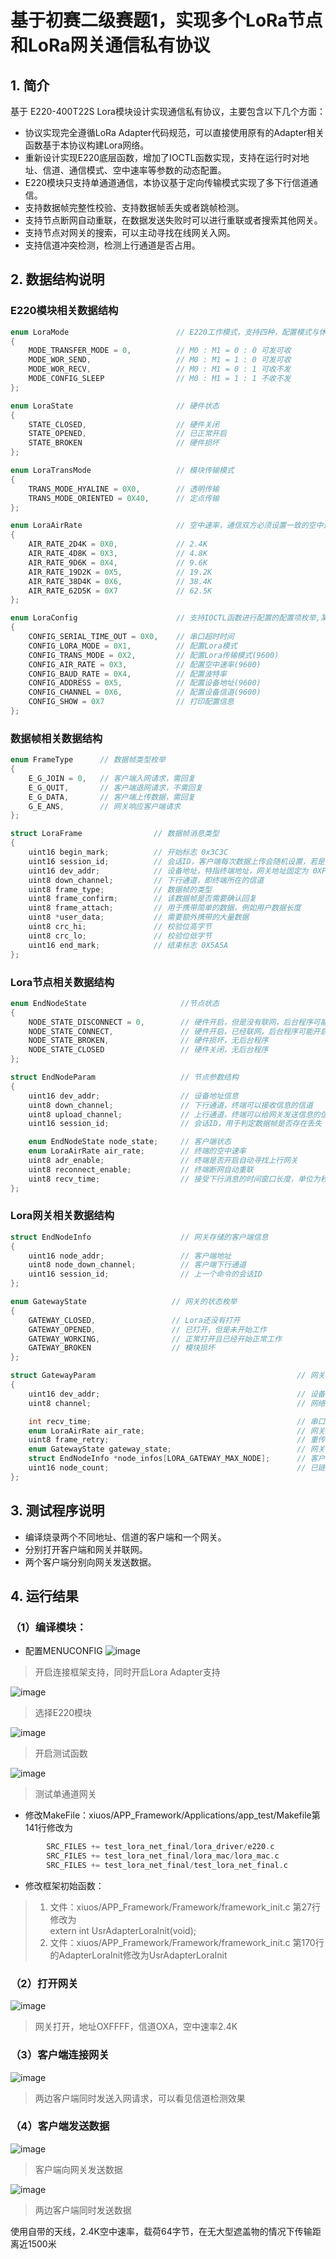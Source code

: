 # 基于初赛二级赛题1，实现多个LoRa节点和LoRa网关通信私有协议
## 1. 简介
基于 E220-400T22S Lora模块设计实现通信私有协议，主要包含以下几个方面：<br>
- 协议实现完全遵循LoRa Adapter代码规范，可以直接使用原有的Adapter相关函数基于本协议构建Lora网络。
- 重新设计实现E220底层函数，增加了IOCTL函数实现，支持在运行时对地址、信道、通信模式、空中速率等参数的动态配置。
- E220模块只支持单通道通信，本协议基于定向传输模式实现了多下行信道通信。
- 支持数据帧完整性校验、支持数据帧丢失或者跳帧检测。
- 支持节点断网自动重联，在数据发送失败时可以进行重联或者搜索其他网关。
- 支持节点对网关的搜索，可以主动寻找在线网关入网。
- 支持信道冲突检测，检测上行通道是否占用。
## 2. 数据结构说明
### E220模块相关数据结构
```c
enum LoraMode                        // E220工作模式，支持四种，配置模式与休眠模式一致
{
    MODE_TRANSFER_MODE = 0,          // M0 : M1 = 0 : 0 可发可收
    MODE_WOR_SEND,                   // M0 : M1 = 1 : 0 可发可收
    MODE_WOR_RECV,                   // M0 : M1 = 0 : 1 可收不发
    MODE_CONFIG_SLEEP                // M0 : M1 = 1 : 1 不收不发
};

enum LoraState                       // 硬件状态
{
    STATE_CLOSED,                    // 硬件关闭
    STATE_OPENED,                    // 已正常开启
    STATE_BROKEN                     // 硬件损坏
};

enum LoraTransMode                   // 模块传输模式
{
    TRANS_MODE_HYALINE = 0X0,        // 透明传输
    TRANS_MODE_ORIENTED = 0X40,      // 定点传输
};

enum LoraAirRate                     // 空中速率，通信双方必须设置一致的空中速率方可进行通信
{
    AIR_RATE_2D4K = 0X0,             // 2.4K
    AIR_RATE_4D8K = 0X3,             // 4.8K
    AIR_RATE_9D6K = 0X4,             // 9.6K
    AIR_RATE_19D2K = 0X5,            // 19.2K
    AIR_RATE_38D4K = 0X6,            // 38.4K
    AIR_RATE_62D5K = 0X7             // 62.5K
};

enum LoraConfig                      // 支持IOCTL函数进行配置的配置项枚举,某些项只支持9600波特率配置
{
    CONFIG_SERIAL_TIME_OUT = 0X0,    // 串口超时时间
    CONFIG_LORA_MODE = 0X1,          // 配置Lora模式
    CONFIG_TRANS_MODE = 0X2,         // 配置Lora传输模式(9600)
    CONFIG_AIR_RATE = 0X3,           // 配置空中速率(9600)
    CONFIG_BAUD_RATE = 0X4,          // 配置波特率
    CONFIG_ADDRESS = 0X5,            // 配置设备地址(9600)
    CONFIG_CHANNEL = 0X6,            // 配置设备信道(9600)
    CONFIG_SHOW = 0X7                // 打印配置信息
};
```
### 数据帧相关数据结构
```c
enum FrameType      // 数据帧类型枚举
{
    E_G_JOIN = 0,   // 客户端入网请求，需回复
    E_G_QUIT,       // 客户端退网请求，不需回复
    E_G_DATA,       // 客户端上传数据，需回复
    G_E_ANS,        // 网关响应客户端请求
};

struct LoraFrame                // 数据帧消息类型
{
    uint16 begin_mark;          // 开始标志 0x3C3C
    uint16 session_id;          // 会话ID，客户端每次数据上传会随机设置，若是回复ID不一致则表示数据丢失
    uint16 dev_addr;            // 设备地址，特指终端地址，网关地址固定为 0XFFFF
    uint8 down_channel;         // 下行通道，即终端所在的信道
    uint8 frame_type;           // 数据帧的类型
    uint8 frame_confirm;        // 该数据帧是否需要确认回复
    uint8 frame_attach;         // 用于携带简单的数据，例如用户数据长度
    uint8 *user_data;           // 需要额外携带的大量数据
    uint8 crc_hi;               // 校验位高字节
    uint8 crc_lo;               // 校验位低字节
    uint16 end_mark;            // 结束标志 0X5A5A
};
```
### Lora节点相关数据结构
```c
enum EndNodeState                     //节点状态
{
    NODE_STATE_DISCONNECT = 0,        // 硬件开启，但是没有联网，后台程序可能开启
    NODE_STATE_CONNECT,               // 硬件开启，已经联网，后台程序可能开启
    NODE_STATE_BROKEN,                // 硬件损坏，无后台程序
    NODE_STATE_CLOSED                 // 硬件关闭，无后台程序
};

struct EndNodeParam                   // 节点参数结构
{
    uint16 dev_addr;                  // 设备地址信息
    uint8 down_channel;               // 下行通道，终端可以接收信息的信道
    uint8 upload_channel;             // 上行通道，终端可以给网关发送信息的信道
    uint16 session_id;                // 会话ID，用于判定数据帧是否存在丢失

    enum EndNodeState node_state;     // 客户端状态
    enum LoraAirRate air_rate;        // 终端的空中速率
    uint8 adr_enable;                 // 终端是否开启自动寻找上行网关
    uint8 reconnect_enable;           // 终端断网自动重联
    uint8 recv_time;                  // 接受下行消息的时间窗口长度，单位为秒
};
```
### Lora网关相关数据结构
```c
struct EndNodeInfo                    // 网关存储的客户端信息
{
    uint16 node_addr;                 // 客户端地址
    uint8 node_down_channel;          // 客户端下行通道
    uint16 session_id;                // 上一个命令的会话ID
};

enum GatewayState                   // 网关的状态枚举
{
    GATEWAY_CLOSED,                 // Lora还没有打开
    GATEWAY_OPENED,                 // 已打开，但是未开始工作
    GATEWAY_WORKING,                // 正常打开且已经开始正常工作
    GATEWAY_BROKEN                  // 模块损坏
};

struct GatewayParam                                             // 网关参数
{
    uint16 dev_addr;                                            // 设备ID
    uint8 channel;                                              // 网络编号

    int recv_time;                                              // 串口超时时间
    enum LoraAirRate air_rate;                                  // 网关空中速率
    uint8 frame_retry;                                          // 重传次数
    enum GatewayState gateway_state;                            // 网关状态
    struct EndNodeInfo *node_infos[LORA_GATEWAY_MAX_NODE];      // 客户端信息
    uint16 node_count;                                          // 已链接客户端数量
};
```
## 3. 测试程序说明
- 编译烧录两个不同地址、信道的客户端和一个网关。
- 分别打开客户端和网关并联网。
- 两个客户端分别向网关发送数据。
## 4. 运行结果
### （1）编译模块：
- 配置MENUCONFIG
![image](./images/0-1.png)
> 开启连接框架支持，同时开启Lora Adapter支持

![image](./images/0-2.png)
> 选择E220模块

![image](./images/0-3.png)
> 开启测试函数

![image](./images/0-4.png)
> 测试单通道网关

- 修改MakeFile：xiuos/APP_Framework/Applications/app_test/Makefile第141行修改为
```c
        SRC_FILES += test_lora_net_final/lora_driver/e220.c
        SRC_FILES += test_lora_net_final/lora_mac/lora_mac.c
        SRC_FILES += test_lora_net_final/test_lora_net_final.c
```
- 修改框架初始函数：
> 1. 文件：xiuos/APP_Framework/Framework/framework_init.c 第27行修改为<br> extern int UsrAdapterLoraInit(void);
> 2. 文件：xiuos/APP_Framework/Framework/framework_init.c 第170行的AdapterLoraInit修改为UsrAdapterLoraInit
### （2）打开网关
![image](./images/1.png)
> 网关打开，地址OXFFFF，信道OXA，空中速率2.4K

### （3）客户端连接网关
![image](./images/2.png)
> 两边客户端同时发送入网请求，可以看见信道检测效果

### （4）客户端发送数据
![image](./images/3.png)
> 客户端向网关发送数据

![image](./images/4.png)
> 两边客户端同时发送数据

使用自带的天线，2.4K空中速率，载荷64字节，在无大型遮盖物的情况下传输距离近1500米